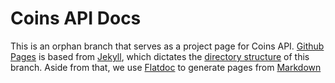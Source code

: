 # Coins API Docs

This is an orphan branch that serves as a project page for Coins API. [Github Pages](https://help.github.com/categories/github-pages-basics/) is based from [Jekyll](http://jekyllrb.com), which dictates the [directory structure](http://jekyllrb.com/docs/structure/) of this branch. Aside from that, we use [Flatdoc](http://ricostacruz.com/flatdoc) to generate pages from [Markdown](https://help.github.com/articles/github-flavored-markdown/)

